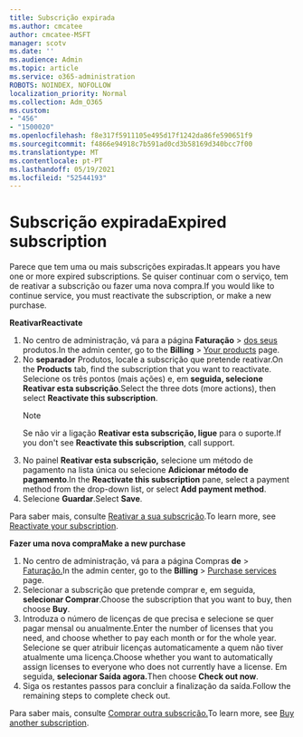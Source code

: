 ```yaml
---
title: Subscrição expirada
ms.author: cmcatee
author: cmcatee-MSFT
manager: scotv
ms.date: ''
ms.audience: Admin
ms.topic: article
ms.service: o365-administration
ROBOTS: NOINDEX, NOFOLLOW
localization_priority: Normal
ms.collection: Adm_O365
ms.custom:
- "456"
- "1500020"
ms.openlocfilehash: f8e317f5911105e495d17f1242da86fe590651f9
ms.sourcegitcommit: f4866e94918c7b591ad0cd3b58169d340bcc7f00
ms.translationtype: MT
ms.contentlocale: pt-PT
ms.lasthandoff: 05/19/2021
ms.locfileid: "52544193"
---
```

# <a name="expired-subscription"></a><span data-ttu-id="e2913-102">Subscrição expirada</span><span class="sxs-lookup"><span data-stu-id="e2913-102">Expired subscription</span></span>

<span data-ttu-id="e2913-103">Parece que tem uma ou mais subscrições expiradas.</span><span class="sxs-lookup"><span data-stu-id="e2913-103">It appears you have one or more expired subscriptions.</span></span> <span data-ttu-id="e2913-104">Se quiser continuar com o serviço, tem de reativar a subscrição ou fazer uma nova compra.</span><span class="sxs-lookup"><span data-stu-id="e2913-104">If you would like to continue service, you must reactivate the subscription, or make a new purchase.</span></span>
  
<span data-ttu-id="e2913-105">**Reativar**</span><span class="sxs-lookup"><span data-stu-id="e2913-105">**Reactivate**</span></span>
  
1. <span data-ttu-id="e2913-106">No centro de administração, vá para a página **Faturação** \> [dos seus](https://go.microsoft.com/fwlink/p/?linkid=842054) produtos.</span><span class="sxs-lookup"><span data-stu-id="e2913-106">In the admin center, go to the **Billing** \> [Your products](https://go.microsoft.com/fwlink/p/?linkid=842054) page.</span></span>
2. <span data-ttu-id="e2913-107">No **separador** Produtos, locale a subscrição que pretende reativar.</span><span class="sxs-lookup"><span data-stu-id="e2913-107">On the **Products** tab, find the subscription that you want to reactivate.</span></span> <span data-ttu-id="e2913-108">Selecione os três pontos (mais ações) e, em **seguida, selecione Reativar esta subscrição**.</span><span class="sxs-lookup"><span data-stu-id="e2913-108">Select the three dots (more actions), then select **Reactivate this subscription**.</span></span>
    > [!NOTE]
    > <span data-ttu-id="e2913-109">Se não vir a ligação **Reativar esta subscrição, ligue** para o suporte.</span><span class="sxs-lookup"><span data-stu-id="e2913-109">If you don't see **Reactivate this subscription**, call support.</span></span>
3. <span data-ttu-id="e2913-110">No painel **Reativar esta subscrição,** selecione um método de pagamento na lista única ou selecione **Adicionar método de pagamento**.</span><span class="sxs-lookup"><span data-stu-id="e2913-110">In the **Reactivate this subscription** pane, select a payment method from the drop-down list, or select **Add payment method**.</span></span>
4. <span data-ttu-id="e2913-111">Selecione **Guardar**.</span><span class="sxs-lookup"><span data-stu-id="e2913-111">Select **Save**.</span></span>

<span data-ttu-id="e2913-112">Para saber mais, consulte [Reativar a sua subscrição](/microsoft-365/commerce/subscriptions/reactivate-your-subscription).</span><span class="sxs-lookup"><span data-stu-id="e2913-112">To learn more, see [Reactivate your subscription](/microsoft-365/commerce/subscriptions/reactivate-your-subscription).</span></span>

<span data-ttu-id="e2913-113">**Fazer uma nova compra**</span><span class="sxs-lookup"><span data-stu-id="e2913-113">**Make a new purchase**</span></span>
  
1. <span data-ttu-id="e2913-114">No centro de administração, vá para a página Compras **de** \> [Faturação.](https://go.microsoft.com/fwlink/p/?linkid=868433)</span><span class="sxs-lookup"><span data-stu-id="e2913-114">In the admin center, go to the **Billing** \> [Purchase services](https://go.microsoft.com/fwlink/p/?linkid=868433) page.</span></span>
2. <span data-ttu-id="e2913-115">Selecionar a subscrição que pretende comprar e, em seguida, **selecionar Comprar**.</span><span class="sxs-lookup"><span data-stu-id="e2913-115">Choose the subscription that you want to buy, then choose **Buy**.</span></span>
3. <span data-ttu-id="e2913-116">Introduza o número de licenças de que precisa e selecione se quer pagar mensal ou anualmente.</span><span class="sxs-lookup"><span data-stu-id="e2913-116">Enter the number of licenses that you need, and choose whether to pay each month or for the whole year.</span></span> <span data-ttu-id="e2913-117">Selecione se quer atribuir licenças automaticamente a quem não tiver atualmente uma licença.</span><span class="sxs-lookup"><span data-stu-id="e2913-117">Choose whether you want to automatically assign licenses to everyone who does not currently have a license.</span></span> <span data-ttu-id="e2913-118">Em seguida, **selecionar Saída agora.**</span><span class="sxs-lookup"><span data-stu-id="e2913-118">Then choose **Check out now**.</span></span>
4. <span data-ttu-id="e2913-119">Siga os restantes passos para concluir a finalização da saída.</span><span class="sxs-lookup"><span data-stu-id="e2913-119">Follow the remaining steps to complete check out.</span></span>

<span data-ttu-id="e2913-120">Para saber mais, consulte [Comprar outra subscrição.](/microsoft-365/commerce/buy-another-subscription)</span><span class="sxs-lookup"><span data-stu-id="e2913-120">To learn more, see [Buy another subscription](/microsoft-365/commerce/buy-another-subscription).</span></span>